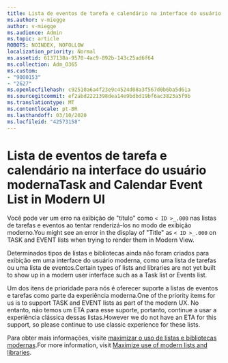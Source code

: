 ```yaml
---
title: Lista de eventos de tarefa e calendário na interface do usuário moderna
ms.author: v-miegge
author: v-miegge
ms.audience: Admin
ms.topic: article
ROBOTS: NOINDEX, NOFOLLOW
localization_priority: Normal
ms.assetid: 6137138a-9570-4ac9-892b-143c25ad6f64
ms.collection: Adm_O365
ms.custom:
- "9000153"
- "2627"
ms.openlocfilehash: c92510a6a4f23e9c4524d08a3f567d0b6ba5d61a
ms.sourcegitcommit: ef2abd2221398dea14e9bdbd19bf6ac3823a5f9b
ms.translationtype: MT
ms.contentlocale: pt-BR
ms.lasthandoff: 03/10/2020
ms.locfileid: "42573158"
---
```

# <a name="task-and-calendar-event-list-in-modern-ui"></a><span data-ttu-id="5b327-102">Lista de eventos de tarefa e calendário na interface do usuário moderna</span><span class="sxs-lookup"><span data-stu-id="5b327-102">Task and Calendar Event List in Modern UI</span></span>

<span data-ttu-id="5b327-103">Você pode ver um erro na exibição de "título" como `< ID >_.000` nas listas de tarefas e eventos ao tentar renderizá-los no modo de exibição moderno.</span><span class="sxs-lookup"><span data-stu-id="5b327-103">You might see an error in the display of "Title" as `< ID >_.000` on TASK and EVENT lists when trying to render them in Modern View.</span></span>

<span data-ttu-id="5b327-104">Determinados tipos de listas e bibliotecas ainda não foram criados para exibição em uma interface do usuário moderna, como uma lista de tarefas ou uma lista de eventos.</span><span class="sxs-lookup"><span data-stu-id="5b327-104">Certain types of lists and libraries are not yet built to show up in a modern user interface such as a Task list or Events list.</span></span>

<span data-ttu-id="5b327-105">Um dos itens de prioridade para nós é oferecer suporte a listas de eventos e tarefas como parte da experiência moderna.</span><span class="sxs-lookup"><span data-stu-id="5b327-105">One of the priority items for us is to support TASK and EVENT lists as part of the modern UX.</span></span> <span data-ttu-id="5b327-106">No entanto, não temos um ETA para esse suporte, portanto, continue a usar a experiência clássica dessas listas.</span><span class="sxs-lookup"><span data-stu-id="5b327-106">However we do not have an ETA for this support, so please continue to use classic experience for these lists.</span></span>

<span data-ttu-id="5b327-107">Para obter mais informações, visite [maximizar o uso de listas e bibliotecas modernas](https://docs.microsoft.com/sharepoint/dev/transform/modernize-userinterface-lists-and-libraries).</span><span class="sxs-lookup"><span data-stu-id="5b327-107">For more information, visit [Maximize use of modern lists and libraries](https://docs.microsoft.com/sharepoint/dev/transform/modernize-userinterface-lists-and-libraries).</span></span>
